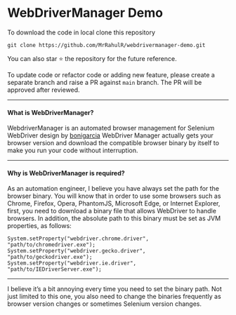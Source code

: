 # WebDriverManager Demo

To download the code in local clone this repository 

``` 
git clone https://github.com/MrRahulR/webdrivermanager-demo.git
```

You can also star ⭐ the repository for the future reference.

To update code or refactor code or adding new feature, please create a separate branch and raise a PR against ```main``` branch. The PR will be approved after reviewed. 

----

#### What is WebDriverManager?
WebdriverManager is an automated browser management for Selenium WebDriver design by [bonigarcia](https://github.com/bonigarcia/webdrivermanager) 
WebDriver Manager actually gets your browser version and download the compatible browser binary by itself to make you run your code without interruption.

----

#### Why is WebDriverManager is required?
As an automation engineer, I believe you have always set the path for the browser binary. You will know that in order to use some browsers such as Chrome, Firefox, Opera, PhantomJS, Microsoft Edge, or Internet Explorer, first, you need to download a binary file that allows WebDriver to handle browsers. In addition, the absolute path to this binary must be set as JVM properties, as follows:

```
System.setProperty("webdriver.chrome.driver", "path/to/chromedriver.exe");
System.setProperty("webdriver.gecko.driver", "path/to/geckodriver.exe");
System.setProperty("webdriver.ie.driver", "path/to/IEDriverServer.exe");
```

----

I believe it’s a bit annoying every time you need to set the binary path. Not just limited to this one, you also need to change the binaries frequently as browser version changes or sometimes Selenium version changes.

